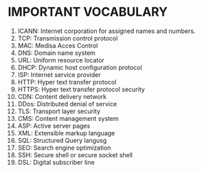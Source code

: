 # IMPORTANT VOCABULARY 

1. ICANN: Internet corporation for assigned names and numbers.
2. TCP: Transmission control protocol
3. MAC: Medisa Acces Control
4. DNS: Domain name system
5. URL: Uniform resource locator
6. DHCP: Dynamic host configuration protocol
7. ISP: Internet service provider
8. HTTP: Hyper text transfer protocol
9. HTTPS: Hyper text transfer protocol security
10. CDN: Content delivery network
11. DDos: Distributed denial of service
12. TLS: Transport layer security
13. CMS: Content management system
14. ASP: Active server pages
15. XML: Extensible markup language
16. SQL: Structured Query langusg
17. SEO: Search engine optimization
18. SSH: Secure shell or secure socket shell
19. DSL: Digital subscriber line